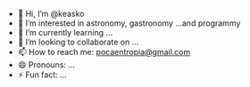 - 👋 Hi, I’m @keasko
- 👀 I’m interested in astronomy, gastronomy ...and programmy
- 🌱 I’m currently learning ...
- 💞️ I’m looking to collaborate on ...
- 📫 How to reach me: pocaentropia@gmail.com
- 😄 Pronouns: ...
- ⚡ Fun fact: ...

<!---
keasko/keasko is a ✨ special ✨ repository because its `README.md` (this file) appears on your GitHub profile.
You can click the Preview link to take a look at your changes.
--->
